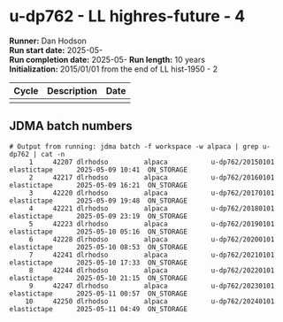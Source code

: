 # u-dp762 - LL highres-future - 4

**Runner:** Dan Hodson  
**Run start date:** 2025-05-   
**Run completion date:** 2025-05-
**Run length:** 10 years    
**Initialization:** 2015/01/01 from the end of LL hist-1950 - 2


| Cycle | Description | Date |
| --- | --- | --- |
| | | |


## JDMA batch numbers
```
# Output from running: jdma batch -f workspace -w alpaca | grep u-dp762 | cat -n
     1	   42207 dlrhodso         alpaca           u-dp762/20150101 elastictape      2025-05-09 10:41  ON_STORAGE 
     2	   42217 dlrhodso         alpaca           u-dp762/20160101 elastictape      2025-05-09 16:21  ON_STORAGE 
     3	   42220 dlrhodso         alpaca           u-dp762/20170101 elastictape      2025-05-09 19:48  ON_STORAGE 
     4	   42221 dlrhodso         alpaca           u-dp762/20180101 elastictape      2025-05-09 23:19  ON_STORAGE 
     5	   42223 dlrhodso         alpaca           u-dp762/20190101 elastictape      2025-05-10 05:16  ON_STORAGE 
     6	   42228 dlrhodso         alpaca           u-dp762/20200101 elastictape      2025-05-10 08:53  ON_STORAGE 
     7	   42241 dlrhodso         alpaca           u-dp762/20210101 elastictape      2025-05-10 17:33  ON_STORAGE 
     8	   42244 dlrhodso         alpaca           u-dp762/20220101 elastictape      2025-05-10 21:15  ON_STORAGE 
     9	   42247 dlrhodso         alpaca           u-dp762/20230101 elastictape      2025-05-11 00:57  ON_STORAGE 
    10	   42250 dlrhodso         alpaca           u-dp762/20240101 elastictape      2025-05-11 04:49  ON_STORAGE 
```
